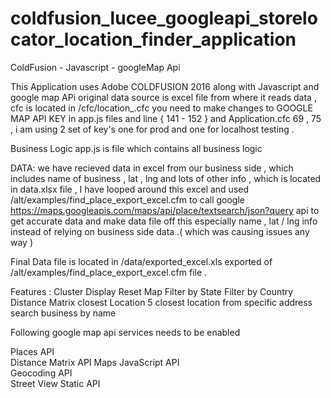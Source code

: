 # coldfusion_lucee_googleapi_storelocator_location_finder_application
ColdFusion - Javascript - googleMap Api

This Application uses Adobe COLDFUSION 2016 along with Javascript and google map APi 
original data source is excel file from where it reads data , 
cfc is located in /cfc/location_.cfc
you need to make changes to GOOGLE MAP API KEY in app.js files and line { 141 - 152 } and Application.cfc 69 , 75 , i am using 2 set of key's one for prod and one for localhost testing . 

Business Logic
app.js is file which contains all business logic

DATA:
we have recieved data in excel from our business side , which includes name of business , lat , lng and lots of other info , which is located in data.xlsx file , 
I have looped around this excel and used /alt/examples/find_place_export_excel.cfm to call google https://maps.googleapis.com/maps/api/place/textsearch/json?query api to get accurate data and make data file off this especially name , lat / lng info instead of relying on business side data .( which was causing issues any way )

Final Data file is located in /data/exported_excel.xls exported of /alt/examples/find_place_export_excel.cfm file . 

Features : 
Cluster Display
Reset Map
Filter by State
Filter by Country
Distance Matrix 
closest Location 
5 closest location from specific address
search business by name 


Following google map api services needs to be enabled

Places API		
Distance Matrix API	
Maps JavaScript API		
Geocoding API	
Street View Static API
